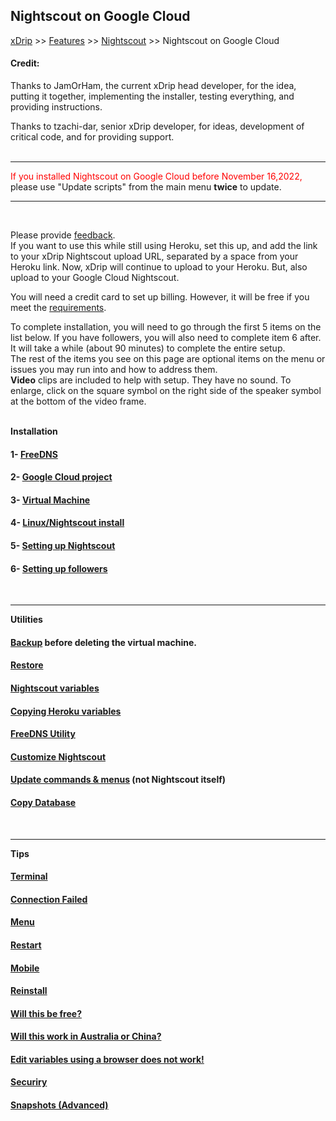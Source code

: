 ## Nightscout on Google Cloud  
[xDrip](../../README.md) >> [Features](../Features_page) >> [Nightscout](../Nightscout_page) >> Nightscout on Google Cloud  
  
#### **Credit:**    
Thanks to JamOrHam, the current xDrip head developer, for the idea, putting it together, implementing the installer, testing everything, and providing instructions.  

Thanks to tzachi-dar, senior xDrip developer, for ideas, development of critical code, and for providing support.  
<br/>  
  
---  
  
<span style="color:red">If you installed Nightscout on Google Cloud before November 16,2022,</span> please use "Update scripts" from the main menu **twice** to update.  
  
---  
<br/>  
  
Please provide [feedback](https://github.com/NightscoutFoundation/xDrip/discussions).  
If you want to use this while still using Heroku, set this up, and add the link to your xDrip Nightscout upload URL, separated by a space from your Heroku link.  Now, xDrip will continue to upload to your Heroku.  But, also upload to your Google Cloud Nightscout.
  
You will need a credit card to set up billing.  However, it will be free if you meet the [requirements](./NS_FreeTier).  
  
To complete installation, you will need to go through the first 5 items on the list below.  If you have followers, you will also need to complete item 6 after.  
It will take a while (about 90 minutes) to complete the entire setup.  
The rest of the items you see on this page are optional items on the menu or issues you may run into and how to address them.  
**Video** clips are included to help with setup.  They have no sound.  To enlarge, click on the square symbol on the right side of the speaker symbol at the bottom of the video frame.  
<br/>  
  
**Installation**  
#### 1- [FreeDNS](./FreeDNS.md)
#### 2- [Google Cloud project](./NS_GCProject)
#### 3- [Virtual Machine](./VirtualMachine.md)
#### 4- [Linux/Nightscout install](./NS_Install)
#### 5- [Setting up Nightscout](./NS_setup)
#### 6- [Setting up followers](./NS_Followers)  
<br/>  
  
---  
  
**Utilities**  
#### [Backup](./DatabaseBackup.md) before deleting the virtual machine.
#### [Restore](./DatabaseRestore.md)
#### [Nightscout variables](./NS_Variables)
#### [Copying Heroku variables](./CopyHerokuVars.md)
#### [FreeDNS Utility](./FreeDNS_Util.md)
#### [Customize Nightscout](./update_nightscout.md)
#### [Update commands & menus](./NS_SyncExecutables) (not Nightscout itself)
#### [Copy Database](./NS_Transfer)
<br/>  
  
---  
  
**Tips**
#### [Terminal](./Terminal)
#### [Connection Failed](./ConnectionFailed.md)
#### [Menu](./Menu.md)
#### [Restart](./Restart)
#### [Mobile](./Mobile.md)
#### [Reinstall](./Reinstall.md)
#### [Will this be free?](./NS_FreeTier)
#### [Will this work in Australia or China?](./AustraliaChina.md)
#### [Edit variables using a browser does not work!](UpdateScripts_22.md)
#### [Securiry](./Security.md)
#### [Snapshots (Advanced)](./Snapshots)
  

